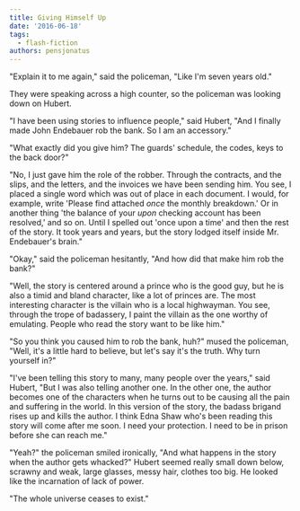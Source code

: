 ```yaml
---
title: Giving Himself Up
date: '2016-06-18'
tags:
  - flash-fiction
authors: pensjonatus
---
```


"Explain it to me again," said the policeman, "Like I'm seven years old."

<!-- truncate -->

They were speaking across a high counter, so the policeman was looking down on
Hubert.

"I have been using stories to influence people," said Hubert, "And I finally
made John Endebauer rob the bank. So I am an accessory."

"What exactly did you give him? The guards' schedule, the codes, keys to the
back door?"

"No, I just gave him the role of the robber. Through the contracts, and the
slips, and the letters, and the invoices we have been sending him. You see, I
placed a single word which was out of place in each document. I would, for
example, write 'Please find attached _once_ the monthly breakdown.' Or in
another thing 'the balance of your _upon_ checking account has been resolved,'
and so on. Until I spelled out 'once upon a time' and then the rest of the
story. It took years and years, but the story lodged itself inside Mr.
Endebauer's brain."

"Okay," said the policeman hesitantly, "And how did that make him rob the bank?"

"Well, the story is centered around a prince who is the good guy, but he is also
a timid and bland character, like a lot of princes are. The most interesting
character is the villain who is a local highwayman. You see, through the trope
of badassery, I paint the villain as the one worthy of emulating. People who
read the story want to be like him."

"So you think you caused him to rob the bank, huh?" mused the policeman, "Well,
it's a little hard to believe, but let's say it's the truth. Why turn yourself
in?"

"I've been telling this story to many, many people over the years," said Hubert,
"But I was also telling another one. In the other one, the author becomes one of
the characters when he turns out to be causing all the pain and suffering in the
world. In this version of the story, the badass brigand rises up and kills the
author. I think Edna Shaw who's been reading this story will come after me soon.
I need your protection. I need to be in prison before she can reach me."

"Yeah?" the policeman smiled ironically, "And what happens in the story when the
author gets whacked?" Hubert seemed really small down below, scrawny and weak,
large glasses, messy hair, clothes too big. He looked like the incarnation of
lack of power.

"The whole universe ceases to exist."
